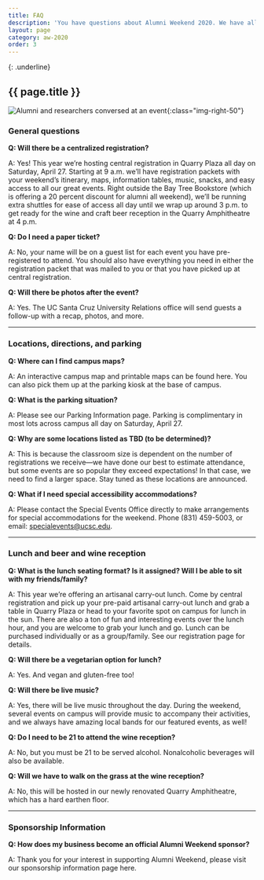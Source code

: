 ```yaml
---
title: FAQ
description: 'You have questions about Alumni Weekend 2020. We have all the answer'
layout: page
category: aw-2020
order: 3
---
```

{: .underline}
## {{ page.title }}

![Alumni and researchers conversed at an event](/assets/images/2020/faq.jpg){:class="img-right-50"}
### General questions 

**Q: Will there be a centralized registration?**

A: Yes! This year we’re hosting central registration in Quarry Plaza all day on Saturday, April 27. Starting at 9 a.m. we’ll have registration packets with your weekend’s itinerary, maps, information tables, music, snacks, and easy access to all our great events. Right outside the Bay Tree Bookstore (which is offering a 20 percent discount for alumni all weekend), we’ll be running extra shuttles for ease of access all day until we wrap up around 3 p.m. to get ready for the wine and craft beer reception in the Quarry Amphitheatre at 4 p.m.

**Q: Do I need a paper ticket?**

A: No, your name will be on a guest list for each event you have pre-registered to attend. You should also have everything you need in either the registration packet that was mailed to you or that you have picked up at central registration.

**Q: Will there be photos after the event?**

A: Yes. The UC Santa Cruz University Relations office will send guests a follow-up with a recap, photos, and more.

---

### Locations, directions, and parking

**Q: Where can I find campus maps?**

A: An interactive campus map and printable maps can be found here. You can also pick them up at the parking kiosk at the base of campus.

**Q: What is the parking situation?**

A: Please see our Parking Information page. Parking is complimentary in most lots across campus all day on Saturday, April 27. 

**Q: Why are some locations listed as TBD (to be determined)?**

A: This is because the classroom size is dependent on the number of registrations we receive—we have done our best to estimate attendance, but some events are so popular they exceed expectations! In that case, we need to find a larger space. Stay tuned as these locations are announced.

**Q: What if I need special accessibility accommodations?**

A: Please contact the Special Events Office directly to make arrangements for special accommodations for the weekend. Phone (831) 459-5003, or email: specialevents@ucsc.edu.

---

### Lunch and beer and wine reception

**Q: What is the lunch seating format? Is it assigned? Will I be able to sit with my friends/family?**

A: This year we’re offering an artisanal carry-out lunch. Come by central registration and pick up your pre-paid artisanal carry-out lunch and grab a table in Quarry Plaza or head to your favorite spot on campus for lunch in the sun. There are also a ton of fun and interesting events over the lunch hour, and you are welcome to grab your lunch and go. Lunch can be purchased individually or as a group/family. See our registration page for details.

**Q: Will there be a vegetarian option for lunch?**

A: Yes. And vegan and gluten-free too!

**Q: Will there be live music?**

A: Yes, there will be live music throughout the day. During the weekend, several events on campus will provide music to accompany their activities, and we always have amazing local bands for our featured events, as well!

**Q: Do I need to be 21 to attend the wine reception?**

A: No, but you must be 21 to be served alcohol. Nonalcoholic beverages will also be available. 

**Q: Will we have to walk on the grass at the wine reception?**

A: No, this will be hosted in our newly renovated Quarry Amphitheatre, which has a hard earthen floor.

---

### Sponsorship Information

**Q: How does my business become an official Alumni Weekend sponsor?**

A: Thank you for your interest in supporting Alumni Weekend, please visit our sponsorship information page here.

